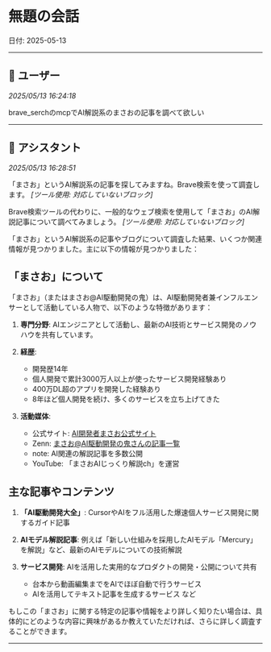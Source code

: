 # 無題の会話

日付: 2025-05-13

---

## 👤 ユーザー
*2025/05/13 16:24:18*

brave_serchのmcpでAI解説系のまさおの記事を調べて欲しい

---

## 🤖 アシスタント
*2025/05/13 16:28:51*

「まさお」というAI解説系の記事を探してみますね。Brave検索を使って調査します。
*[ツール使用: 対応していないブロック]*



Brave検索ツールの代わりに、一般的なウェブ検索を使用して「まさお」のAI解説記事について調べてみましょう。
*[ツール使用: 対応していないブロック]*



「まさお」というAI解説系の記事やブログについて調査した結果、いくつか関連情報が見つかりました。主に以下の情報が見つかりました：

## 「まさお」について
「まさお」（またはまさお@AI駆動開発の鬼）は、AI駆動開発者兼インフルエンサーとして活動している人物で、以下のような特徴があります：

1. **専門分野**: AIエンジニアとして活動し、最新のAI技術とサービス開発のノウハウを共有しています。

2. **経歴**: 
   - 開発歴14年
   - 個人開発で累計3000万人以上が使ったサービス開発経験あり
   - 400万DL超のアプリを開発した経験あり
   - 8年ほど個人開発を続け、多くのサービスを立ち上げてきた

3. **活動媒体**:
   - 公式サイト: [AI開発者まさお公式サイト](https://masao-ai.web.app/)
   - Zenn: [まさお@AI駆動開発の鬼さんの記事一覧](https://zenn.dev/aimasaou)
   - note: AI関連の解説記事を多数公開
   - YouTube: 「まさおAIじっくり解説ch」を運営

## 主な記事やコンテンツ

1. **「AI駆動開発大全」**: CursorやAIをフル活用した爆速個人サービス開発に関するガイド記事

2. **AIモデル解説記事**: 例えば「新しい仕組みを採用したAIモデル「Mercury」を解説」など、最新のAIモデルについての技術解説

3. **サービス開発**: AIを活用した実用的なプロダクトの開発・公開について共有
   - 台本から動画編集までをAIでほぼ自動で行うサービス
   - AIを活用してテキスト記事を生成するサービス など

もしこの「まさお」に関する特定の記事や情報をより詳しく知りたい場合は、具体的にどのような内容に興味があるか教えていただければ、さらに詳しく調査することができます。

---
